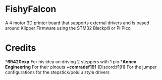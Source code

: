 # FishyFalcon
A 4 motor 3D printer board that supports external drivers and is based around Klipper Firmware using the STM32 Blackpill or Pi Pico
# Credits
***69420exp** For his idea on driving 2 steppers with 1 pin
***Annex Engineering** For their pinouts
+**comradef191** (Discord:f191) For the jumper configurations for the stepstick/polulu style drivers
